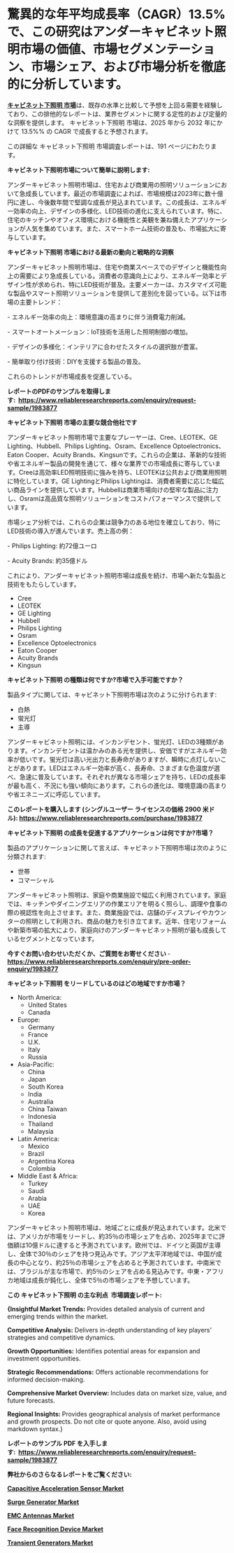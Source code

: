 <p><h1>驚異的な年平均成長率（CAGR）13.5%で、この研究はアンダーキャビネット照明市場の価値、市場セグメンテーション、市場シェア、および市場分析を徹底的に分析しています。</h1></p><p data-sourcepos="1:1-1:157"><strong><a href="https://www.reliableresearchreports.com/under-cabinet-lighting-r1983877?utm_campaign=110&utm_medium=36&utm_source=Github&utm_content=ia&utm_term=06042025&utm_id=under-cabinet-lighting">キャビネット下照明 市場</a></strong>は、既存の水準と比較して予想を上回る需要を経験しており、この排他的なレポートは、業界セグメントに関する定性的および定量的な洞察を提供します。 キャビネット下照明 市場は、2025 年から 2032 年にかけて 13.5%% の CAGR で成長すると予想されます。</p>
<p data-sourcepos="3:1-3:50">この詳細な キャビネット下照明 市場調査レポートは、191 ページにわたります。</p>
<p><strong>キャビネット下照明市場について簡単に説明します:</strong></p>
<p><p>アンダーキャビネット照明市場は、住宅および商業用の照明ソリューションにおいて急成長しています。最近の市場調査によれば、市場規模は2023年に数十億円に達し、今後数年間で堅調な成長が見込まれています。この成長は、エネルギー効率の向上、デザインの多様化、LED技術の進化に支えられています。特に、住宅のキッチンやオフィス環境における機能性と美観を兼ね備えたアプリケーションが人気を集めています。また、スマートホーム技術の普及も、市場拡大に寄与しています。</p></p>
<p><strong>キャビネット下照明 市場における最新の動向と戦略的な洞察</strong></p>
<p><p>アンダーキャビネット照明市場は、住宅や商業スペースでのデザインと機能性向上の需要により急成長している。消費者の意識向上により、エネルギー効率とデザイン性が求められ、特にLED技術が普及。主要メーカーは、カスタマイズ可能な製品やスマート照明ソリューションを提供して差別化を図っている。以下は市場の主要トレンド：</p><p>- エネルギー効率の向上：環境意識の高まりに伴う消費電力削減。</p><p>- スマートオートメーション：IoT技術を活用した照明制御の増加。</p><p>- デザインの多様化：インテリアに合わせたスタイルの選択肢が豊富。</p><p>- 簡単取り付け技術：DIYを支援する製品の普及。</p><p>これらのトレンドが市場成長を促進している。</p></p>
<p><strong>レポートのPDFのサンプルを取得します</strong><strong>:&nbsp;&nbsp;<a href="https://www.reliableresearchreports.com/enquiry/request-sample/1983877?utm_campaign=110&utm_medium=36&utm_source=Github&utm_content=ia&utm_term=06042025&utm_id=under-cabinet-lighting">https://www.reliableresearchreports.com/enquiry/request-sample/1983877</a></strong></p>
<p><strong>キャビネット下照明 市場の主要な競合他社です</strong></p>
<p><p>アンダーキャビネット照明市場で主要なプレーヤーは、Cree、LEOTEK、GE Lighting、Hubbell、Philips Lighting、Osram、Excellence Optoelectronics、Eaton Cooper、Acuity Brands、Kingsunです。これらの企業は、革新的な技術や省エネルギー製品の開発を通じて、様々な業界での市場成長に寄与しています。Creeは高効率LED照明技術に強みを持ち、LEOTEKは公共および商業用照明に特化しています。GE LightingとPhilips Lightingは、消費者需要に応じた幅広い商品ラインを提供しています。Hubbellは商業市場向けの堅牢な製品に注力し、Osramは高品質な照明ソリューションをコストパフォーマンスで提供しています。</p><p>市場シェア分析では、これらの企業は競争力のある地位を確立しており、特にLED技術の導入が進んでいます。売上高の例：</p><p>- Philips Lighting: 約72億ユーロ</p><p>- Acuity Brands: 約35億ドル</p><p>これにより、アンダーキャビネット照明市場は成長を続け、市場へ新たな製品と技術をもたらしています。</p></p>
<p><ul><li>Cree</li><li>LEOTEK</li><li>GE Lighting</li><li>Hubbell</li><li>Philips Lighting</li><li>Osram</li><li>Excellence Optoelectronics</li><li>Eaton Cooper</li><li>Acuity Brands</li><li>Kingsun</li></ul></p>
<p><strong>キャビネット下照明 の種類は何ですか?市場で入手可能ですか？</strong></p>
<p>製品タイプに関しては、キャビネット下照明市場は次のように分けられます:</p>
<p><ul><li>白熱</li><li>蛍光灯</li><li>主導</li></ul></p>
<p><p>アンダーキャビネット照明には、インカンデセント、蛍光灯、LEDの3種類があります。インカンデセントは温かみのある光を提供し、安価ですがエネルギー効率が低いです。蛍光灯は高い光出力と長寿命がありますが、瞬時に点灯しないことがあります。LEDはエネルギー効率が高く、長寿命、さまざまな色温度が選べ、急速に普及しています。それぞれが異なる市場シェアを持ち、LEDの成長率が最も高く、不況にも強い傾向にあります。これらの進化は、環境意識の高まりや省エネニーズに呼応しています。</p></p>
<p><strong>このレポートを購入します (シングルユーザー ライセンスの価格 2900 米ドル):&nbsp;<a href="https://www.reliableresearchreports.com/purchase/1983877?utm_campaign=110&utm_medium=36&utm_source=Github&utm_content=ia&utm_term=06042025&utm_id=under-cabinet-lighting">https://www.reliableresearchreports.com/purchase/1983877</a></strong></p>
<p><strong>キャビネット下照明 の成長を促進するアプリケーションは何ですか?市場？</strong></p>
<p>製品のアプリケーションに関して言えば、キャビネット下照明市場は次のように分類されます:</p>
<p><ul><li>世帯</li><li>コマーシャル</li></ul></p>
<p><p>アンダーキャビネット照明は、家庭や商業施設で幅広く利用されています。家庭では、キッチンやダイニングエリアの作業エリアを明るく照らし、調理や食事の際の視認性を向上させます。また、商業施設では、店舗のディスプレイやカウンターの照明として利用され、商品の魅力を引き立てます。近年、住宅リフォームや新築市場の拡大により、家庭向けのアンダーキャビネット照明が最も成長しているセグメントとなっています。</p></p>
<p><strong>今すぐお問い合わせいただくか、ご質問をお寄せください</strong><strong>&nbsp;</strong>-<strong><a href="https://www.reliableresearchreports.com/enquiry/pre-order-enquiry/1983877?utm_campaign=110&utm_medium=36&utm_source=Github&utm_content=ia&utm_term=06042025&utm_id=under-cabinet-lighting">https://www.reliableresearchreports.com/enquiry/pre-order-enquiry/1983877</a></strong></p>
<p><strong>キャビネット下照明 をリードしているのはどの地域ですか市場？</strong></p>
<p><ul>
    <li>
        North America:
        <ul>
            <li>United States</li>
            <li>Canada</li>
        </ul>
    </li>
    <li>
        Europe:
        <ul>
            <li>Germany</li>
            <li>France</li>
            <li>U.K.</li>
            <li>Italy</li>
            <li>Russia</li>
        </ul>
    </li>
    <li>
        Asia-Pacific:
        <ul>
            <li>China</li>
            <li>Japan</li>
            <li>South Korea</li>
            <li>India</li>
            <li>Australia</li>
            <li>China Taiwan</li>
            <li>Indonesia</li>
            <li>Thailand</li>
            <li>Malaysia</li>
        </ul>
    </li>
    <li>
        Latin America:
        <ul>
            <li>Mexico</li>
            <li>Brazil</li>
            <li>Argentina Korea</li>
            <li>Colombia</li>
        </ul>
    </li>
    <li>
        Middle East & Africa:
        <ul>
            <li>Turkey</li>
            <li>Saudi</li>
            <li>Arabia</li>
            <li>UAE</li>
            <li>Korea</li>
        </ul>
    </li>
    </ul></p>
<p><p>アンダーキャビネット照明市場は、地域ごとに成長が見込まれています。北米では、アメリカが市場をリードし、約35％の市場シェアを占め、2025年までに評価額は10億ドルに達すると予測されています。欧州では、ドイツと英国が主導し、全体で30％のシェアを持つ見込みです。アジア太平洋地域では、中国が成長の中心となり、約25％の市場シェアを占めると予測されています。中南米では、ブラジルが主な市場で、約5％のシェアを占める見込みです。中東・アフリカ地域は成長が鈍化し、全体で5％の市場シェアを予想しています。</p></p>
<p><strong>この キャビネット下照明 の主な利点&nbsp; 市場調査レポート:</strong></p>
<p><strong>{Insightful Market Trends:</strong> Provides detailed analysis of current and emerging trends within the market.</p>
<p><strong>Competitive Analysis:</strong> Delivers in-depth understanding of key players' strategies and competitive dynamics.</p>
<p><strong>Growth Opportunities:</strong> Identifies potential areas for expansion and investment opportunities.</p>
<p><strong>Strategic Recommendations:</strong> Offers actionable recommendations for informed decision-making.</p>
<p><strong>Comprehensive Market Overview: </strong>Includes data on market size, value, and future forecasts.</p>
<p><strong>Regional Insights: </strong>Provides geographical analysis of market performance and growth prospects. Do not cite or quote anyone. Also, avoid using markdown syntax.}</p>
<p><strong>レポートのサンプル PDF を入手します:&nbsp;</strong><strong>&nbsp;<a href="https://www.reliableresearchreports.com/enquiry/request-sample/1983877?utm_campaign=110&utm_medium=36&utm_source=Github&utm_content=ia&utm_term=06042025&utm_id=under-cabinet-lighting">https://www.reliableresearchreports.com/enquiry/request-sample/1983877</a></strong></p>
<p></p>
<p></p>
<p></p>
<p></p>
<p><strong>弊社からのさらなるレポートをご覧ください:</strong></p>
<p><strong><p><a href="https://github.com/kimanyuzuga/Market-Research-Report-List-1/blob/main/capacitive-acceleration-sensor-market.md?utm_campaign=110&utm_medium=36&utm_source=Github&utm_content=ia&utm_term=06042025&utm_id=under-cabinet-lighting">Capacitive Acceleration Sensor Market</a></p><p><a href="https://github.com/giardafshaxb/Market-Research-Report-List-1/blob/main/surge-generator-market.md?utm_campaign=110&utm_medium=36&utm_source=Github&utm_content=ia&utm_term=06042025&utm_id=under-cabinet-lighting">Surge Generator Market</a></p><p><a href="https://github.com/ludongfomban/Market-Research-Report-List-1/blob/main/emc-antennas-market.md?utm_campaign=110&utm_medium=36&utm_source=Github&utm_content=ia&utm_term=06042025&utm_id=under-cabinet-lighting">EMC Antennas Market</a></p><p><a href="https://github.com/lalkobrinarb/Market-Research-Report-List-1/blob/main/face-recognition-device-market.md?utm_campaign=110&utm_medium=36&utm_source=Github&utm_content=ia&utm_term=06042025&utm_id=under-cabinet-lighting">Face Recognition Device Market</a></p><p><a href="https://github.com/naulasulakr0/Market-Research-Report-List-1/blob/main/transient-generators-market.md?utm_campaign=110&utm_medium=36&utm_source=Github&utm_content=ia&utm_term=06042025&utm_id=under-cabinet-lighting">Transient Generators Market</a></p></strong></p>